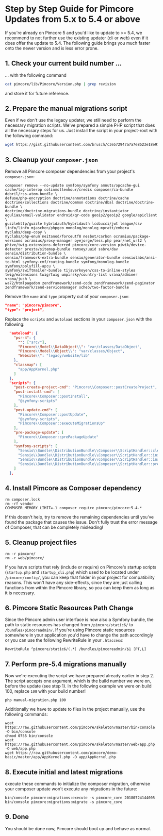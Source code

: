 # Step by Step Guide for Pimcore Updates from 5.x to 5.4 or above

If you're already on Pimcore 5 and you'd like to update to >= 5.4, we recommend to not further use the existing 
updater (cli or web) even if it does offer the update to 5.4. The following guide brings you much faster onto 
the newer version and is less error prone.  

## 1. Check your current build number ...
... with the following command
```bash
cat pimcore/lib/Pimcore/Version.php | grep revision
```
and store it for future reference. 

## 2. Prepare the manual migrations script
Even if we don't use the legacy updater, we still need to perform the necessary migration scripts. 
We've prepared a simple PHP script that does all the necessary steps for us.
Just install the script in your project-root with the following command: 
```bash
wget https://gist.githubusercontent.com/brusch/c3e572947a7a7e8523e18e9787cf88c3/raw/pimcore-migrations-40-to-54.php -O manual-migration.php
```

## 3. Cleanup your `composer.json`

Remove all Pimcore composer dependencies from your project's `composer.json`: 
```
composer remove --no-update symfony/symfony amnuts/opcache-gui cache/tag-interop colinmollenhour/credis composer/ca-bundle debril/rss-atom-bundle \
defuse/php-encryption doctrine/annotations doctrine/cache doctrine/collections doctrine/common doctrine/dbal doctrine/doctrine-bundle \
doctrine/doctrine-migrations-bundle doctrine/instantiator egulias/email-validator endroid/qr-code geoip2/geoip2 google/apiclient \
guzzlehttp/guzzle hybridauth/hybridauth lcobucci/jwt league/csv linfo/linfo mjaschen/phpgeo monolog/monolog mpratt/embera myclabs/deep-copy \
myclabs/php-enum neitanod/forceutf8 nesbot/carbon ocramius/package-versions ocramius/proxy-manager oyejorge/less.php pear/net_url2 \
phive/twig-extensions-deferred pimcore/core-version piwik/device-detector presta/sitemap-bundle ramsey/uuid sabre/dav sensio/distribution-bundle \
sensio/framework-extra-bundle sensio/generator-bundle sensiolabs/ansi-to-html symfony-cmf/routing-bundle symfony/monolog-bundle symfony/polyfill-apcu \
symfony/swiftmailer-bundle tijsverkoyen/css-to-inline-styles twig/extensions twig/twig umpirsky/country-list vrana/adminer vrana/jush \
wa72/htmlpagedom zendframework/zend-code zendframework/zend-paginator zendframework/zend-servicemanager scheb/two-factor-bundle 
```

Remove the `name` and `type` property out of your `composer.json`: 
```json
"name": "pimcore/pimcore",
"type": "project",
```

Replace the `scripts` and `autoload` sections in your `composer.json` with the following: 
```json
  "autoload": {
    "psr-4": {
      "": ["src/"],
      "Pimcore\\Model\\DataObject\\": "var/classes/DataObject",
      "Pimcore\\Model\\Object\\": "var/classes/Object",
      "Website\\": "legacy/website/lib"
    },
    "classmap": [
      "app/AppKernel.php"
    ]
  },
  "scripts": {
    "post-create-project-cmd": "Pimcore\\Composer::postCreateProject",
    "post-install-cmd": [
      "Pimcore\\Composer::postInstall",
      "@symfony-scripts"
    ],
    "post-update-cmd": [
      "Pimcore\\Composer::postUpdate",
      "@symfony-scripts",
      "Pimcore\\Composer::executeMigrationsUp"
    ],
    "pre-package-update": [
      "Pimcore\\Composer::prePackageUpdate"
    ],
    "symfony-scripts": [
      "Sensio\\Bundle\\DistributionBundle\\Composer\\ScriptHandler::clearCache",
      "Sensio\\Bundle\\DistributionBundle\\Composer\\ScriptHandler::installAssets",
      "Sensio\\Bundle\\DistributionBundle\\Composer\\ScriptHandler::installRequirementsFile",
      "Sensio\\Bundle\\DistributionBundle\\Composer\\ScriptHandler::prepareDeploymentTarget"
    ]
  },
```

## 4. Install Pimcore as Composer dependency 
```
rm composer.lock
rm -rf vendor
COMPOSER_MEMORY_LIMIT=-1 composer require pimcore/pimcore:5.4.*
```

If this doesn't help, try to remove the remaining dependencies until you've found the package that causes the issue. 
Don't fully trust the error message of Composer, that can be completely misleading! 

## 5. Cleanup project files
```
rm -r pimcore/
rm -r web/pimcore/
```

If you have scripts that rely (include or require) on Pimcore's startup scripts (`startup.php` and `startup_cli.php`) 
which used to be located under `/pimcore/config/`, you can keep that folder in your project for compatibility reasons. 
This won't have any side-effects, since they are just calling functions from within the Pimcore library, so you can keep
them as long as it is necessary.  

## 6. Pimcore Static Resources Path Change
Since the Pimcore admin user interface is now also a Symfony bundle, the path to static resources has changed from 
`/pimcore/static6/` to `/bundles/pimcoreadmin/`. If you're using Pimcore static resources somewhere in your application 
you'd have to change the path accordingly or you can use the following RewriteRule in your `.htaccess`: 
```
RewriteRule ^pimcore/static6/(.*) /bundles/pimcoreadmin/$1 [PT,L]
```

## 7. Perform pre-5.4 migrations manually
Now we're executing the script we have prepared already earlier in step 2. 
The script accepts one argument, which is the build number we were on, before the update (see step 1). 
In the following example we were on build 100, replace `100` with your build number! 

```
php manual-migration.php 100
```

Additionally we have to update to files in the project manually, use the following commands: 
```
wget https://raw.githubusercontent.com/pimcore/skeleton/master/bin/console -O bin/console
chmod 0755 bin/console
wget https://raw.githubusercontent.com/pimcore/skeleton/master/web/app.php -O web/app.php
wget https://raw.githubusercontent.com/pimcore/demo-basic/master/app/AppKernel.php -O app/AppKernel.php
```

## 8. Execute initial and latest migrations
execute these commands to initialize the composer migration, otherwise your composer update won't execute any migrations in the future:
```
bin/console pimcore:migrations:execute -s pimcore_core 20180724144005
bin/console pimcore:migrations:migrate -s pimcore_core
```

## 9. Done 
You should be done now, Pimcore should boot up and behave as normal. 

